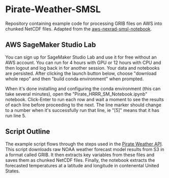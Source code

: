 # Pirate-Weather-SMSL
Repository containing example code for processing GRIB files on AWS into chunked NetCDF files. Adapted from the [aws-nexrad-smsl-notebook](https://github.com/aws-samples/aws-nexrad-smsl-notebook/).

## AWS SageMaker Studio Lab
You can sign up for SageMaker Studio Lab and use it for free without an AWS account. You can run for 4 hours with GPU or 12 hours with CPU and then logout and log back in for another session. Your data and notebooks are persisted. After clicking the launch button below, choose "download whole repo" and then "build conda environment" when prompted.

When it's done installing and configuring the conda environment (this can take several minutes), open the "Pirate_HRRR_SM_Notebook.ipynb" notebook.  Click-Enter to run each row and wait a moment to see the results of each line before proceeding to the next. The line marker should change to a number when it's successfully run that line, ie "[5]" means that it has run line 5.

## Script Outline

The example script flows through the steps used in the [Pirate Weather API](https://pirateweather.net/). This script downloads raw NOAA weather forecast model results from S3 in a format called GRIB. It then extracts key variables from these files and saves them as chunked NetCDF files. Finally, the notebook extracts the forecasted temperatures at a latitude and longitude in contenental United States. 

